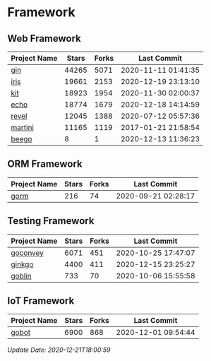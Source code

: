 # Framework

## Web Framework
| Project Name | Stars | Forks | Last Commit |
| ------------ | ----- | ----- | ----------- |
| [gin](https://github.com/gin-gonic/gin) | 44265 | 5071 | 2020-11-11 01:41:35 |
| [iris](https://github.com/kataras/iris) | 19661 | 2153 | 2020-12-19 23:13:10 |
| [kit](https://github.com/go-kit/kit) | 18923 | 1954 | 2020-11-30 02:00:37 |
| [echo](https://github.com/labstack/echo) | 18774 | 1679 | 2020-12-18 14:14:59 |
| [revel](https://github.com/revel/revel) | 12045 | 1388 | 2020-07-12 05:57:36 |
| [martini](https://github.com/go-martini/martini) | 11165 | 1119 | 2017-01-21 21:58:54 |
| [beego](https://github.com/astaxie/beego) | 8 | 1 | 2020-12-13 11:36:23 |

## ORM Framework
| Project Name | Stars | Forks | Last Commit |
| ------------ | ----- | ----- | ----------- |
| [gorm](https://github.com/jinzhu/gorm) | 216 | 74 | 2020-09-21 02:28:17 |

## Testing Framework
| Project Name | Stars | Forks | Last Commit |
| ------------ | ----- | ----- | ----------- |
| [goconvey](https://github.com/smartystreets/goconvey) | 6071 | 451 | 2020-10-25 17:47:07 |
| [ginkgo](https://github.com/onsi/ginkgo) | 4400 | 411 | 2020-12-15 23:25:27 |
| [goblin](https://github.com/franela/goblin) | 733 | 70 | 2020-10-06 15:55:58 |

## IoT Framework
| Project Name | Stars | Forks | Last Commit |
| ------------ | ----- | ----- | ----------- |
| [gobot](https://github.com/hybridgroup/gobot) | 6900 | 868 | 2020-12-01 09:54:44 |

*Update Date: 2020-12-21T18:00:59*